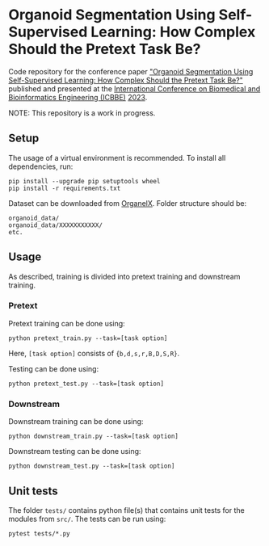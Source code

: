 # Organoid Segmentation Using Self-Supervised Learning: How Complex Should the Pretext Task Be?
Code repository for the conference paper ["Organoid Segmentation Using Self-Supervised Learning: How Complex Should the Pretext Task Be?"](https://doi.org/10.1145/3637732.3637772) published and presented at the [International Conference on Biomedical and Bioinformatics Engineering (ICBBE)](https://www.icbbe.com/) [2023](https://dl.acm.org/doi/proceedings/10.1145/3637732).

NOTE: This repository is a work in progress.

## Setup
The usage of a virtual environment is recommended. To install all dependencies, run:
```
pip install --upgrade pip setuptools wheel
pip install -r requirements.txt
```

Dataset can be downloaded from [OrganelX](https://organelx.hpc.rug.nl/organoid/). Folder structure should be:
```
organoid_data/
organoid_data/XXXXXXXXXXX/
etc.
```

## Usage
As described, training is divided into pretext training and downstream training.
### Pretext
Pretext training can be done using:
```
python pretext_train.py --task=[task option]
```
Here, `[task option]` consists of `{b,d,s,r,B,D,S,R}`.

Testing can be done using:
```
python pretext_test.py --task=[task option]
```

### Downstream
Downstream training can be done using:
```
python downstream_train.py --task=[task option]
```

Downstream testing can be done using:
```
python downstream_test.py --task=[task option]
```

## Unit tests
The folder `tests/` contains python file(s) that contains unit tests for the modules from `src/`. The tests can be run using:
```
pytest tests/*.py
```
